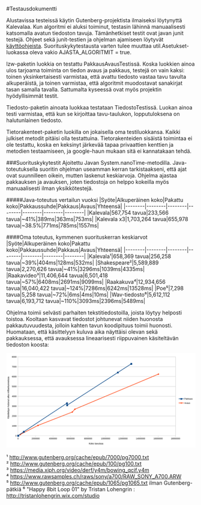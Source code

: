 #Testausdokumentti

Alustavissa testeissä käytin Gutenberg-projektista ilmaiseksi löytynyttä Kalevalaa. Kun algoritmi ei aluksi toiminut, testasin lähinnä manuaalisesti katsomalla avatun tiedoston tavuja. Tämänhetkiset testit ovat javan junit testejä. Ohjeet sekä junit-testien ja ohjelman ajamiseen löytyvät [käyttöohjeista](Käyttöohjeet.md). Suorituskykytestausta varten tulee muuttaa util.Asetukset-luokassa oleva vakio AJASTA_ALGORITMIT = true.

lzw-paketin luokkia on testattu PakkausAvausTestissä. Koska luokkien ainoa ulos tarjoama toiminta on tiedon avaus ja pakkaus, testejä on vain kaksi: toinen yksinkertaisesti varmistaa, että avattu tiedosto vastaa tavu tavulta alkuperäistä, ja toinen varmistaa, että algoritmit muodostavat sanakirjat tasan samalla tavalla. Sattumalta kyseessä ovat myös projektin hyödyllisimmät testit.

Tiedosto-paketin ainoata luokkaa testataan TiedostoTestissä. Luokan ainoa testi varmistaa, että kun se kirjoittaa tavu-taulukon, lopputuloksena on halutunlainen tiedosto.

Tietorakenteet-paketin luokilla on jokaisella oma testiluokkansa. Kaikki julkiset metodit pitäisi olla testattuina. Tietorakenteiden sisäistä toimintaa ei ole testattu, koska en keksinyt järkevää tapaa privaattien kenttien ja metodien testaamiseen, ja google-haun mukaan sitä ei kannatakaan tehdä.

###Suorituskykytestit
Ajoitettu Javan System.nanoTime-metodilla. Java-toteutuksella suoritin ohjelman useamman kerran tarkistaakseni, että ajat ovat suunnilleen oikein, mutten laskenut keskiarvoja. Ohjelma ajastaa pakkauksen ja avauksen, joten tiedostoja on helppo kokeilla myös manuaalisesti ilman yksikkötestejä.

#####Java-toteutus vertailun vuoksi
|Syöte|Alkuperäinen koko|Pakattu koko|Pakkaussuhde|Pakkaus|Avaus|Yhteensä|
|--------|--------|--------|--------|--------|--------|--------|
|Kalevala|567,754 tavua|233,566 tavua|~41%|389ms|363ms|753ms|
|Kalevala x3|1,703,264 tavua|655,978 tavua|~38.5%|771ms|785ms|1557ms|

####Oma toteutus, kymmenen suorituskerran keskiarvot
|Syöte|Alkuperäinen koko|Pakattu koko|Pakkaussuhde|Pakkaus|Avaus|Yhteensä|
|--------|--------|--------|--------|--------|--------|--------|
|Kalevala¹|658,369 tavua|256,258 tavua|~39%|404ms|128ms|532ms|
|Shakespeare²|5,589,889 tavua|2,270,626 tavua|~41%|3296ms|1039ms|4335ms|
|Raakavideo³|11,406,644 tavua|6,501,418 tavua|~57%|6408ms|2691ms|9099ms|
|Raakakuva⁴|12,934,656 tavua|16,040,422 tavua|~124%|7286ms|6242ms|13528ms|
|Poe⁵|7,298 tavua|5,258 tavua|~72%|6ms|4ms|10ms|
|Wav-tiedosto⁶|5,612,112 tavua|6,193,712 tavua|~110%|3093ms|2396ms|5489ms|

Ohjelma toimii selvästi parhaiten tekstitiedostoilla, joista löytyy helposti toistoa. Kooltaan kasvavat tiedostot johtunevat niiden huonosta pakkautuvuudesta, jolloin kahten tavun koodipituus toimii huonosti. Huomataan, että käsittelyyn kuluva aika näyttäisi olevan sekä pakkauksessa, että avauksessa lineaarisesti riippuvainen käsiteltävän tiedoston koosta:

![graafi](kuvat/chart.png?raw=true "Yllä luetellut tiedostot kaaviossa")

¹ http://www.gutenberg.org/cache/epub/7000/pg7000.txt  
² http://www.gutenberg.org/cache/epub/100/pg100.txt  
³ https://media.xiph.org/video/derf/y4m/bowing_qcif.y4m  
⁴ https://www.rawsamples.ch/raws/sony/a700/RAW_SONY_A700.ARW  
⁵ http://www.gutenberg.org/cache/epub/1065/pg1065.txt ilman Gutenberg-pätkiä
⁶ "Happy 8bit Loop 01" by Tristan Lohengrin : http://tristanlohengrin.wix.com/studio
